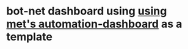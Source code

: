 # bot-net dashboard using [using met's automation-dashboard](https://github.com/met2001/automation-dashboard/generate) as a template
